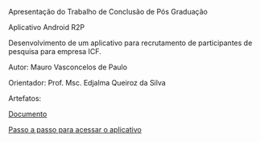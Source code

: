 Apresentação do Trabalho de Conclusão de Pós Graduação 

Aplicativo Android R2P

Desenvolvimento de um aplicativo para recrutamento de participantes de pesquisa para empresa ICF.

Autor: Mauro Vasconcelos de Paulo

Orientador: Prof. Msc. Edjalma Queiroz da Silva

Artefatos:

<a href="https://github.com/maurosvasconcelos/Projeto-R2P/blob/master/documentoPrincipal.pdf">Documento</a>

<a href="https://github.com/maurosvasconcelos/Projeto-R2P/blob/master/documentoPrincipal.pdf">Passo a passo para acessar o aplicativo</a>

